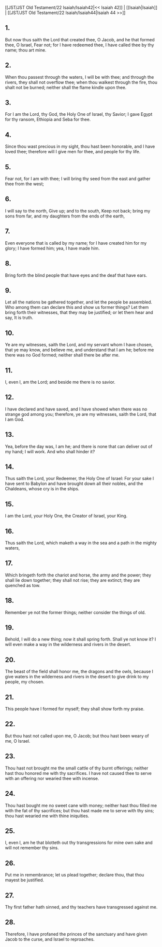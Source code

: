 [[JST/JST Old Testament/22 Isaiah/Isaiah42|<< Isaiah 42]] | [[Isaiah|Isaiah]] | [[JST/JST Old Testament/22 Isaiah/Isaiah44|Isaiah 44 >>]]
## 1.
But now thus saith the Lord that created thee, O Jacob, and he that formed thee, O Israel, Fear not; for I have redeemed thee, I have called thee by thy name; thou art mine.
## 2.
When thou passest through the waters, I will be with thee; and through the rivers, they shall not overflow thee; when thou walkest through the fire, thou shalt not be burned; neither shall the flame kindle upon thee.
## 3.
For I am the Lord, thy God, the Holy One of Israel, thy Savior; I gave Egypt for thy ransom, Ethiopia and Seba for thee.
## 4.
Since thou wast precious in my sight, thou hast been honorable, and I have loved thee; therefore will I give men for thee, and people for thy life.
## 5.
Fear not, for I am with thee; I will bring thy seed from the east and gather thee from the west;
## 6.
I will say to the north, Give up; and to the south, Keep not back; bring my sons from far, and my daughters from the ends of the earth,
## 7.
Even everyone that is called by my name; for I have created him for my glory; I have formed him; yea, I have made him.
## 8.
Bring forth the blind people that have eyes and the deaf that have ears.
## 9.
Let all the nations be gathered together, and let the people be assembled. Who among them can declare this and show us former things? Let them bring forth their witnesses, that they may be justified; or let them hear and say, It is truth.
## 10.
Ye are my witnesses, saith the Lord, and my servant whom I have chosen, that ye may know, and believe me, and understand that I am he; before me there was no God formed; neither shall there be after me.
## 11.
I, even I, am the Lord; and beside me there is no savior.
## 12.
I have declared and have saved, and I have showed when there was no strange god among you; therefore, ye are my witnesses, saith the Lord, that I am God.
## 13.
Yea, before the day was, I am he; and there is none that can deliver out of my hand; I will work. And who shall hinder it?
## 14.
Thus saith the Lord, your Redeemer, the Holy One of Israel: For your sake I have sent to Babylon and have brought down all their nobles, and the Chaldeans, whose cry is in the ships.
## 15.
I am the Lord, your Holy One, the Creator of Israel, your King.
## 16.
Thus saith the Lord, which maketh a way in the sea and a path in the mighty waters,
## 17.
Which bringeth forth the chariot and horse, the army and the power; they shall lie down together; they shall not rise; they are extinct; they are quenched as tow.
## 18.
Remember ye not the former things; neither consider the things of old.
## 19.
Behold, I will do a new thing; now it shall spring forth. Shall ye not know it? I will even make a way in the wilderness and rivers in the desert.
## 20.
The beast of the field shall honor me, the dragons and the owls, because I give waters in the wilderness and rivers in the desert to give drink to my people, my chosen.
## 21.
This people have I formed for myself; they shall show forth my praise.
## 22.
But thou hast not called upon me, O Jacob; but thou hast been weary of me, O Israel.
## 23.
Thou hast not brought me the small cattle of thy burnt offerings; neither hast thou honored me with thy sacrifices. I have not caused thee to serve with an offering nor wearied thee with incense.
## 24.
Thou hast bought me no sweet cane with money; neither hast thou filled me with the fat of thy sacrifices; but thou hast made me to serve with thy sins; thou hast wearied me with thine iniquities.
## 25.
I, even I, am he that blotteth out thy transgressions for mine own sake and will not remember thy sins.
## 26.
Put me in remembrance; let us plead together; declare thou, that thou mayest be justified.
## 27.
Thy first father hath sinned, and thy teachers have transgressed against me.
## 28.
Therefore, I have profaned the princes of the sanctuary and have given Jacob to the curse, and Israel to reproaches.


